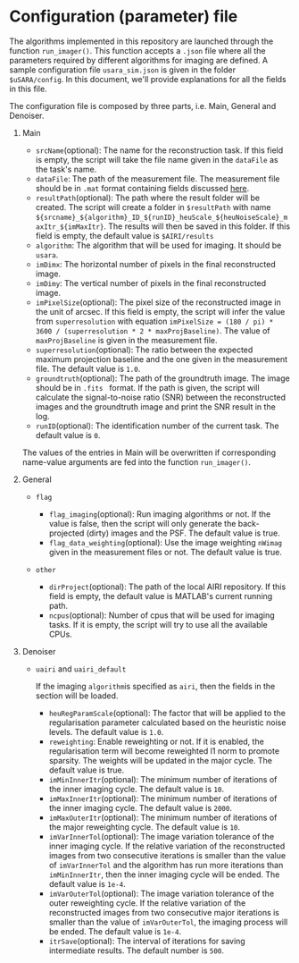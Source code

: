 # Configuration (parameter) file

The algorithms implemented in this repository are launched through the function ``run_imager()``. This function accepts a ``.json`` file where all the parameters required by different algorithms for imaging are defined. A sample configuration file ``usara_sim.json`` is given in the folder ``$uSARA/config``. In this document, we'll provide explanations for all the fields in this file.

The configuration file is composed by three parts, i.e. Main, General and Denoiser. 

1. Main
    - ``srcName``(optional): The name for the reconstruction task. If this field is empty, the script will take the file name given in the ``dataFile`` as the task's name.
    - ``dataFile``: The path of the measurement file. The measurement file should be in ``.mat`` format containing fields discussed [here](https://github.com/basp-group/AIRI?tab=readme-ov-file#measurement-file).
    - ``resultPath``(optional): The path where the result folder will be created. The script will create a folder in ``$resultPath`` with name ``${srcname}_${algorithm}_ID_${runID}_heuScale_${heuNoiseScale}_maxItr_${imMaxItr}``. The results will then be saved in this folder. If this field is empty, the default value is ``$AIRI/results``
    - ``algorithm``: The algorithm that will be used for imaging. It should be ``usara``.
    - ``imDimx``: The horizontal number of pixels in the final reconstructed image.
    - ``imDimy``: The vertical number of pixels in the final reconstructed image.
    - ``imPixelSize``(optional): The pixel size of the reconstructed image in the unit of arcsec. If this field is empty, the script will infer the value from ``superresolution`` with equation ``imPixelSize = (180 / pi) * 3600 / (superresolution * 2 * maxProjBaseline)``. The value of ``maxProjBaseline`` is given in the measurement file.
    - ``superresolution``(optional): The ratio between the expected maximum projection baseline and the one given in the measurement file. The default value is ``1.0``.
    - ``groundtruth``(optional): The path of the groundtruth image. The image should be in ``.fits `` format. If the path is given, the script will calculate the signal-to-noise ratio (SNR) between the reconstructed images and the groundtruth image and print the SNR result in the log.
    - ``runID``(optional): The identification number of the current task. The default value is ``0``.

    The values of the entries in Main will be overwritten if corresponding name-value arguments are fed into the function ``run_imager()``.

2. General
    - ``flag``
        - ``flag_imaging``(optional): Run imaging algorithms or not. If the value is false, then the script will only generate the back-projected (dirty) images and the PSF. The default value is true.
        - ``flag_data_weighting``(optional): Use the image weighting ``nWimag`` given in the measurement files or not. The default value is true.

    - ``other``
        - ``dirProject``(optional): The path of the local AIRI repository. If this field is empty, the default value is MATLAB's current running path.
        - ``ncpus``(optional): Number of cpus that will be used for imaging tasks. If it is empty, the script will try to use all the available CPUs.

3. Denoiser
    - ``uairi`` and ``uairi_default``
        
        If the imaging ``algorithm``is specified as ``airi``, then the fields in the section will be loaded.
        - ``heuRegParamScale``(optional): The factor that will be applied to the regularisation parameter calculated based on the heuristic noise levels. The default value is ``1.0``.
        - ``reweighting``: Enable reweighting or not. If it is enabled, the regularisation term will become reweighted l1 norm to promote sparsity. The weights will be updated in the major cycle. The default value is true.
        - ``imMinInnerItr``(optional): The minimum number of iterations of the inner imaging cycle. The default value is ``10``.
        - ``imMaxInnerItr``(optional): The minimum number of iterations of the inner imaging cycle. The default value is ``2000``.
        - ``imMaxOuterItr``(optional): The minimum number of iterations of the major reweighting cycle. The default value is ``10``.
        - ``imVarInnerTol``(optional): The image variation tolerance of the inner imaging cycle. If the relative variation of the reconstructed images from two consecutive iterations is smaller than the value of ``imVarInnerTol`` and the algorithm has run more iterations than ``imMinInnerItr``, then the inner imaging cycle will be ended. The default value is ``1e-4``.
        - ``imVarOuterTol``(optional): The image variation tolerance of the outer reweighting cycle. If the relative variation of the reconstructed images from two consecutive major iterations is smaller than the value of ``imVarOuterTol``, the imaging process will be ended. The default value is ``1e-4``.
        - ``itrSave``(optional): The interval of iterations for saving intermediate results. The default number is ``500``.


    

    